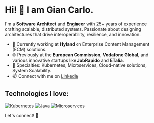 # Hi! :wave: I am Gian Carlo.

I'm a **Software Architect** and **Engineer** with 25+ years of experience crafting scalable, distributed systems. Passionate about designing architectures that drive interoperability, resilience, and innovation.

- 🔭 Currently working at **Hyland** on Enterprise Content Management (ECM) solutions.
- 🌐 Previously at the **European Commission**, **Vodafone Global**, and various innovative startups like **JobRapido** and **ETalia**.
- 🚀 Specialties: Kubernetes, Microservices, Cloud-native solutions, System Scalability.
- 📫 Connect with me on [LinkedIn](https://www.linkedin.com/in/gianka/)
  
## Technologies I love:
![Kubernetes](https://img.shields.io/badge/-Kubernetes-326CE5?logo=kubernetes&logoColor=white)
![Java](https://img.shields.io/badge/-Java-007396?logo=java&logoColor=white)
![Microservices](https://img.shields.io/badge/-Microservices-%2300bcd4)

Let's connect! 🚀
